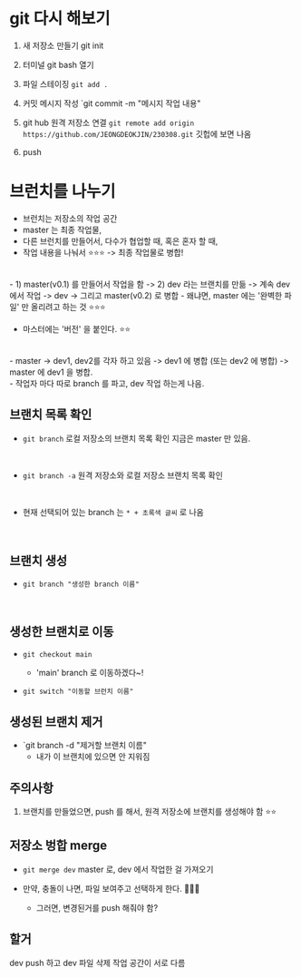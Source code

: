 # git 다시 해보기 

1. 새 저장소 만들기 
    git init

2. 터미널 git bash 열기 

3. 파일 스테이징 
`git add .`

4. 커밋 메시지 작성
`git commit -m "메시지 작업 내용"

5. git hub 원격 저장소 연결 
`git remote add origin https://github.com/JEONGDEOKJIN/230308.git`
깃헙에 보면 나옴 

6. push 


# 브런치를 나누기 
- 브런치는 저장소의 작업 공간 
- master 는 최종 작업물, 
- 다른 브런치를 만들어서, 다수가 협업할 때, 혹은 혼자 할 때, 
- 작업 내용을 나눠서 ⭐⭐⭐ -> 최종 작업물로 병합! 
<br>
- 1) master(v0.1) 를 만들어서 작업을 함 -> 2) dev 라는 브랜치를 만듦 -> 계속 dev 에서 작업 -> dev -> 그리고 master(v0.2) 로 병합 
- 왜냐면, master 에는 '완벽한 파일' 만 올리려고 하는 것 ⭐⭐⭐ 

- 마스터에는 '버전' 을 붙인다. ⭐⭐
<br>
- master -> dev1, dev2를 각자 하고 있음 -> dev1 에 병합 (또는 dev2 에 병합) -> master 에 dev1 을 병합. 
<br>
- 작업자 마다 따로 branch 를 파고, dev 작업 하는게 나음. 

<br>

## 브랜치 목록 확인 
- `git branch` 
로컬 저장소의 브랜치 목록 확인
지금은 master 만 있음. 

<br>

- `git branch -a`
원격 저장소와 로컬 저장소 브랜치 목록 확인 

<br>

- 현재 선택되어 있는 branch 는 `* + 초록색 글씨` 로 나옴 

<br>

## 브랜치 생성
- `git branch "생성한 branch 이름"`

<br>

## 생성한 브랜치로 이동 
- `git checkout main`
    - 'main' branch 로 이동하겠다~! 

- `git switch "이동할 브런치 이름"`

## 생성된 브랜치 제거 
- `git branch -d "제거할 브랜치 이름" 
    - 내가 이 브랜치에 있으면 안 지워짐


## 주의사항 
1. 브랜치를 만들었으면, push 를 해서, 원격 저장소에 브랜치를 생성해야 함 ⭐⭐ 

## 저장소 벙합 merge 
- `git merge dev` 
master 로, dev 에서 작업한 걸 가져오기 

- 만약, 충돌이 나면, 파일 보여주고 선택하게 한다. 📛📛📛 
    - 그러면, 변경된거를 push 해줘야 함? 


## 할거 
dev push 하고 
dev 파일 삭제 
작업 공간이 서로 다름 
